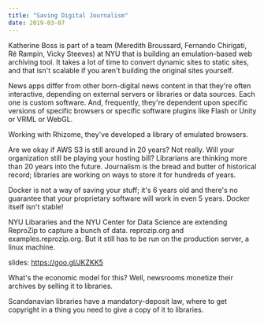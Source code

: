 ```yaml
---
title: "Saving Digital Journalism"
date: 2019-03-07
---
```


Katherine Boss is part of a team (Meredith Broussard, Fernando Chirigati, R&eacute; Rampin, Vicky Steeves) at NYU that is building an emulation-based web archiving tool. It takes a lot of time to convert dynamic sites to static sites, and that isn't scalable if you aren't building the original sites yourself. 

News apps differ from other born-digital news content in that they're often interactive, depending on external servers or libraries or data sources. Each one is custom software. And, frequently, they're dependent upon specific versions of specific browsers or specific software plugins like Flash or Unity or VRML or WebGL.

Working with Rhizome, they've developed a library of emulated browsers. 

Are we okay if AWS S3 is still around in 20 years? Not really. Will your organization still be playing your hosting bill? Librarians are thinking more than 20 years into the future. Journalism is the bread and butter of historical record; libraries are working on ways to store it for hundreds of years.

Docker is not a way of saving your stuff; it's 6 years old and there's no guarantee that your proprietary software will work in even 5 years. Docker itself isn't stable!

NYU Libararies and the NYU Center for Data Science are extending ReproZip to capture a bunch of data. reprozip.org and examples.reprozip.org. But it still has to be run on the production server, a linux machine. 

slides: https://goo.gl/JKZKK5

What's the economic model for this? Well, newsrooms monetize their archives by selling it to libraries. 

Scandanavian libraries have a mandatory-deposit law, where to get copyright in a thing you need to give a copy of it to libraries.

